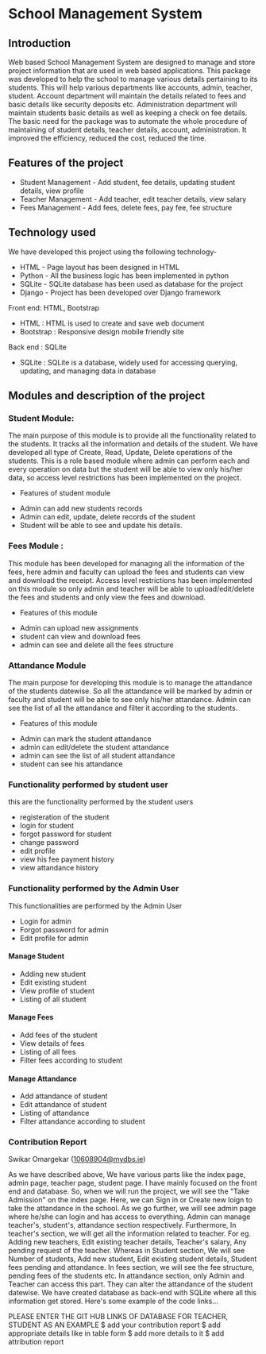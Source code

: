 # School Management System

## Introduction

Web based School Management System are designed to manage and store project information that are used in web based applications. This package was developed to help the school to manage various details pertaining to its students. This will help various departments like accounts, admin, teacher, student. Account department will maintain the details related to fees and basic details like security deposits etc. Administration department will maintain students basic details as well as keeping a check on fee details. 
The basic need for the package was to automate the whole procedure of maintaining of student details, teacher details, account, administration. It improved the efficiency, reduced the cost, reduced the time. 

## Features of the project

* Student Management - Add student, fee details, updating student details, view profile
* Teacher Management - Add teacher, edit teacher details, view salary
* Fees Management - Add fees, delete fees, pay fee, fee structure

## Technology used 

We have developed this project using the following technology-
* HTML - Page layout has been designed in HTML
* Python - All the business logic has been implemented in python
* SQLite - SQLite database has been used as database for the project
* Django - Project has been developed over Django framework

Front end: HTML, Bootstrap
* HTML : HTML is used to create and save web document
* Bootstrap : Responsive design mobile friendly site

Back end : SQLite
* SQLite : SQLite is a database, widely used for accessing querying, updating, and managing data in database

## Modules and description of the project

### Student Module:

The main purpose of this module is to provide all the functionality related to the students. It tracks all the information and details of the student. We have developed all type of Create, Read, Update, Delete operations of the students. This is a role based module where admin can perform each and every operation on data but the student will be able to view only his/her data, so access level restrictions has been implemented on the project.

* Features of student module

- Admin can add new students records
- Admin can edit, update, delete records of the student
- Student will be able to see and update his details.

### Fees Module :

This module has been developed for managing all the information of the fees, here admin and faculty can upload the fees and students can view and download the receipt. Access level restrictions has been implemented on this module so only admin and teacher will be able to upload/edit/delete the fees and students and only view the fees and download.

* Features of this module

- Admin can upload new assignments
- student can view and download fees
- admin can see and delete all the fees structure

### Attandance Module
  The main purpose for developing this module is to manage the attandance of the students datewise. So all the attandance will be marked by admin or faculty and student will be able to see only his/her attandance. Admin can see the list of all the attandance and filter it according to the students.

* Features of this module

- Admin can mark the student attandance
- admin can edit/delete the student attandance
- admin can see the list of all student attandance
- student can see his attandance

### Functionality performed by student user
 this are the functionality performed by the student users

- registeration of the student
- login for student
- forgot password for student
- change password 
- edit profile
- view his fee payment history
- view attandance history

### Functionality performed by the Admin User

This functionalities are performed by the Admin User

- Login for admin 
- Forgot password for admin
- Edit profile for admin

#### Manage Student
- Adding new student
- Edit existing student
- View profile of student
- Listing of all student

#### Manage Fees
- Add fees of the student
- View details of fees
- Listing of all fees
- Filter fees according to student

#### Manage Attandance
- Add attandance of student
- Edit attandance of student
- Listing of attandance
- Filter attandance according to student




### Contribution Report

Swikar Omargekar (10608904@mydbs.ie)

As we have described above, We have various parts like the index page, admin page, teacher page, student page. I have mainly focused on the front end and database.
So, when we will run the project, we will see the "Take Admission" on the index page. Here, we can Sign in or Create new loign to take the attandance in the school. As we go further, we will see admin page where he/she can login and has access to everything. Admin can manage teacher's, student's, attandance section respectively. Furthermore, In teacher's section, we will get all the information related to teacher. For eg. Adding new teachers, Edit existing teacher details, Teacher's salary, Any pending request of the teacher. Whereas in Student section, We will see Number of students, Add new student, Edit existing student details, Student fees pending and attandance. In fees section, we will see the fee structure, pending fees of the students etc. In attandance section, only Admin and Teacher can access this part. They can alter the attandance of the student datewise. We have created database as back-end with SQLite where all this information get stored. Here's some example of the code links...

PLEASE ENTER THE GIT HUB LINKS OF DATABASE FOR TEACHER, STUDENT AS AN EXAMPLE
$ add your contribution report
$ add appropriate details like in table form
$ add more details to it
$ add attribution report

